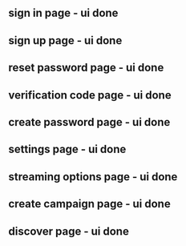## sign in page - ui done
## sign up page - ui done
## reset password page - ui done
## verification code page - ui done
## create password page - ui done
## settings page - ui done
## streaming options page - ui done
## create campaign page - ui done
## discover page - ui done